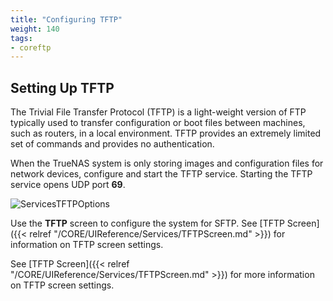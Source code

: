 ```yaml
---
title: "Configuring TFTP"
weight: 140
tags:
- coreftp
---
```



## Setting Up TFTP

The Trivial File Transfer Protocol (TFTP) is a light-weight version of FTP typically used to transfer configuration or boot files between machines, such as routers, in a local environment.
TFTP provides an extremely limited set of commands and provides no authentication.

When the TrueNAS system is only storing images and configuration files for network devices, configure and start the TFTP service.
Starting the TFTP service opens UDP port **69**.

![ServicesTFTPOptions](/images/CORE/12.0/ServicesTFTPOptions.png "TFTP Service Options")

Use the **TFTP** screen to configure the system for SFTP. See [TFTP Screen]({{< relref "/CORE/UIReference/Services/TFTPScreen.md" >}}) for information on TFTP screen settings.

See [TFTP Screen]({{< relref "/CORE/UIReference/Services/TFTPScreen.md" >}}) for more information on TFTP screen settings.